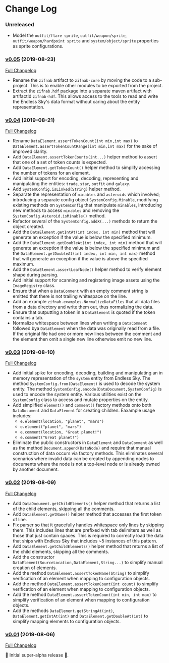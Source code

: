 # Change Log

### Unreleased

* Model the `outfit/flare sprite`, `outfit/weapon/sprite`, `outfit/weapon/hardpoint sprite` and `system/object/sprite` properties as sprite configurations.

### [v0.05](https://github.com/realityforge/zifnab/tree/v0.05) (2019-08-23)
[Full Changelog](https://github.com/realityforge/zifnab/compare/v0.04...v0.05)

* Rename the `zifnab` artifact to `zifnab-core` by moving the code to a sub-project. This is to enable other modules to be exported from the project.
* Extract the `zifnab.hdf` package into a separate maven artifact with artifactId `zifnab-hdf`. This allows access to the tools to read and write the Endless Sky's data format without caring about the entity representation.

### [v0.04](https://github.com/realityforge/zifnab/tree/v0.04) (2019-08-21)
[Full Changelog](https://github.com/realityforge/zifnab/compare/v0.03...v0.04)

* Rename `DataElement.assertTokenCount(int min,int max)` to `DataElement.assertTokenCountRange(int min,int max)` for the sake of improved clarity.
* Add `DataElement.assertTokenCounts(int...)` helper method to assert that one of a set of token counts is expected.
* Add `DataElement.getTokenCount()` helper method to simplify accessing the number of tokens for an element.
* Add initial support for encoding, decoding, representing and manipulating the entities: `trade`, `star`, `outfit` and `galaxy`.
* Add `SystemConfig.isLinked(String)` helper method.
* Separate the representation of `minables` and `asteroids` which involved; introducing a separate config object `SystemConfig.Minable`, modifying existing methods on `SystemConfig` that manipulate `minables`, introducing new methods to access `minables` and removing the `SystemConfig.Asteroid.isMinable()` method.
* Refactor several of the `SystemConfig.addX(...)` methods to return the object created.
* Add the `DataElement.getIntAt(int index, int min)` method that will generate an exception if the value is below the specified minimum.
* Add the `DataElement.getDoubleAt(int index, int min)` method that will generate an exception if the value is below the specified minimum and the `DataElement.getDoubleAt(int index, int min, int max)` method that will generate an exception if the value is above the specified maximum.
* Add the `DataElement.assertLeafNode()` helper method to verify element shape during parsing.
* Add initial support for scanning and registering image assets using the `ImageRegistry` class.
* Ensure that when a `DataComment` with an empty comment string is emitted that there is not trailing whitespace on the line.
* Add an example `zifnab.examples.NormalizeDataFiles` that all data files from a data directory and write them out, thus normalizing the data.
* Ensure that outputting a token in a `DataElement` is quoted if the token contains a tab.
* Normalize whitespace between lines when writing a `DataComment` followed bya `DataElement` when the data was originally read from a file. If the original file had one or more new lines between the comment and the element then omit a single new line otherwise emit no new line.

### [v0.03](https://github.com/realityforge/zifnab/tree/v0.03) (2019-08-10)
[Full Changelog](https://github.com/realityforge/zifnab/compare/v0.02...v0.03)

* Add initial spike for encoding, decoding, building and manipulating an in memory representation of the `system` entity from Endless Sky. The method `SystemConfig.from(DataElement)` is used to decode the system entity. The method `SystemConfig.encode(DataDocument,SystemConfig)` is used to encode the system entity. Various utilities exist on the `SystemConfig` class to access and mutate properties on the entity.
* Add simplified `element()` and `comment()` factory methods onto both `DataDocument` and `DataElement` for creating children. Eaxample usage includes:
  - `e.element(location, "planet", "mars")`
  - `e.element("planet", "mars")`
  - `e.comment(location, "Great planet!")`
  - `e.comment("Great planet!")`
* Eliminate the public constructors in `DataElement` and `DataComment` as well as the method `Document.append(DataNode)` and require that manual construction of data occurs via factory methods. This eliminates several scenarios where invalid data can be created by appending nodes to documents where the node is not a top-level node or is already owned by another document.

### [v0.02](https://github.com/realityforge/zifnab/tree/v0.02) (2019-08-09)
[Full Changelog](https://github.com/realityforge/zifnab/compare/v0.01...v0.02)

* Add `DataDocument.getChildElements()` helper method that returns a list of the child elements, skipping all the comments.
* Add `DataElement.getName()` helper method that accesses the first token of line.
* Fix parser so that it gracefully handles whitespace only lines by skipping them. This includes lines that are prefixed with tab delimiters as well as those that just contain spaces. This is required to correctly load the data that ships with Endless Sky that includes ~5 instances of this pattern.
* Add `DataElement.getChildElements()` helper method that returns a list of the child elements, skipping all the comments.
* Add the constructor `DataElement(SourceLocation,DataElement,String...)` to simplify manual creation of elements.
* Add the method `DataElement.assertTokenName(String)` to simplify verification of an element when mapping to configuration objects.
* Add the method `DataElement.assertTokenCount(int count)` to simplify verification of an element when mapping to configuration objects.
* Add the method `DataElement.assertTokenCount(int min, int max)` to simplify verification of an element when mapping to configuration objects.
* Add the methods `DataElement.getStringAt(int)`, `DataElement.getIntAt(int)` and `DataElement.getDoubleAt(int)` to simplify mapping elements to configuration objects.

### [v0.01](https://github.com/realityforge/zifnab/tree/v0.01) (2019-08-06)
[Full Changelog](https://github.com/realityforge/zifnab/compare/b24bbdea2237c119e17341e5597c42b21b76a9c9...v0.01)

 ‎🎉	Initial super-alpha release ‎🎉.
